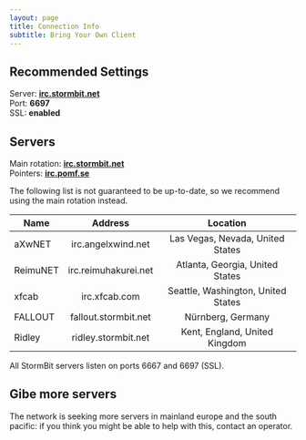 ```yaml
---
layout: page
title: Connection Info
subtitle: Bring Your Own Client
---
```


## Recommended Settings
Server: **[irc.stormbit.net](irc://irc.stormbit.net)**  
Port: **6697**  
SSL: **enabled**

<!-- TODO: add certificate links -->

## Servers
Main rotation: **[irc.stormbit.net](irc://irc.stormbit.net)**  
Pointers: **[irc.pomf.se](irc://irc.pomf.se)**


<span class="warning">
  The following list is not guaranteed to be up-to-date, so we recommend using the
  main rotation instead.
</span>

Name                    | Address                | Location                           |
------------------------|:----------------------:|:----------------------------------:|
aXwNET                  | irc.angelxwind.net     | Las Vegas, Nevada, United States   |
ReimuNET                | irc.reimuhakurei.net   | Atlanta, Georgia, United States    |
xfcab                   | irc.xfcab.com          | Seattle, Washington, United States |
FALLOUT                 | fallout.stormbit.net   | Nürnberg, Germany                  |
Ridley                  | ridley.stormbit.net    | Kent, England, United Kingdom      |

All StormBit servers listen on ports 6667 and 6697 (SSL).

## Gibe more servers ##
The network is seeking more servers in mainland europe and the south pacific: if
  you think you might be able to help with this, contact an operator.
